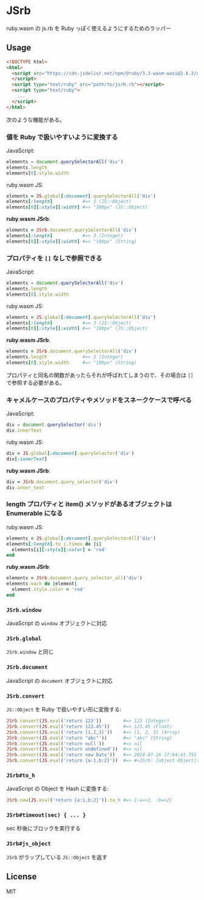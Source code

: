 # JSrb

ruby.wasm の js.rb を Ruby っぽく使えるようにするためのラッパー

## Usage

```html
<!DOCTYPE html>
<html>
  <script src="https://cdn.jsdelivr.net/npm/@ruby/3.3-wasm-wasi@2.6.2/dist/browser.script.iife.js">
  </script>
  <script type="text/ruby" src="path/to/jsrb.rb"></script>
  <script type="text/ruby">
    ...
  </script>
</html>
```

次のような機能がある。

### 値を Ruby で扱いやすいように変換する

JavaScript:
```js
elements = document.querySelectorAll('div')
elements.length
elements[0].style.width
```

ruby.wasm JS:
```ruby
elements = JS.global[:document].querySelectorAll('div')
elements[:length]           #=> 3 (JS::Object)
elements[0][:style][:width] #=> "100px" (JS::Object)
```

**ruby.wasm JSrb**:
```ruby
elements = JSrb.document.querySelectorAll('div')
elements[:length]           #=> 3 (Integer)
elements[0][:style][:width] #=> "100px" (String)
```

### プロパティを `[]` なしで参照できる

JavaScript:
```js
elements = document.querySelectorAll('div')
elements.length
elements[0].style.width
```

ruby.wasm JS:
```ruby
elements = JS.global[:document].querySelectorAll('div')
elements[:length]           #=> 3 (JS::Object)
elements[0][:style][:width] #=> "100px" (JS::Object)
```

**ruby.wasm JSrb**:
```ruby
elements = JSrb.document.querySelectorAll('div')
elements.length             #=> 3 (Integer)
elements[0].style.width     #=> "100px" (String)
```

プロパティと同名の関数があったらそれが呼ばれてしまうので、その場合は `[]` で参照する必要がある。

### キャメルケースのプロパティやメソッドをスネークケースで呼べる

JavaScript:
```js
div = document.querySelector('div')
div.innerText
```

ruby.wasm JS:
```ruby
div = JS.global[:document].querySelector('div')
div[:innerText]
```

**ruby.wasm JSrb**:
```ruby
div = JSrb.document.query_selector('div')
div.inner_text
```

### length プロパティと item() メソッドがあるオブジェクトは Enumerable になる

ruby.wasm JS:
```ruby
elements = JS.global[:document].querySelectorAll('div')
elements[:length].to_i.times do |i|
  elements[i][:style][:color] = 'red'
end
```

**ruby.wasm JSrb**:
```ruby
elements = JSrb.document.query_selector_all('div')
elements.each do |element|
  element.style.color = 'red'
end
```

### `JSrb.window`

JavaScript の `window` オブジェクトに対応

### `JSrb.global`

`JSrb.window` と同じ

### `JSrb.document`

JavaScript の `document` オブジェクトに対応

### `JSrb.convert`

`JS::Object` を Ruby で扱いやすい形に変換する:

```ruby
JSrb.convert(JS.eval('return 123'))        #=> 123 (Integer)
JSrb.convert(JS.eval('return 123.45'))     #=> 123.45 (Float)
JSrb.convert(JS.eval('return [1,2,3]'))    #=> [1, 2, 3] (Array)
JSrb.convert(JS.eval('return "abc"'))      #=> "abc" (String)
JSrb.convert(JS.eval('return null'))       #=> nil
JSrb.convert(JS.eval('return undefined'))  #=> nil
JSrb.convert(JS.eval('return new Date'))   #=> 2024-07-16 17:04:41.755 UTC (Time)
JSrb.convert(JS.eval('return {a:1,b:2}'))  #=> #<JSrb: [object Object]>
```

### `JSrb#to_h`

JavaScript の Object を Hash に変換する:

```ruby
JSrb.new(JS.eval('return {a:1,b:2}')).to_h #=> {:a=>1, :b=>2}
```

### `JSrb#timeout(sec) { ... }`

sec 秒後にブロックを実行する

### `JSrb#js_object`

`JSrb` がラップしている `JS::Object` を返す

## License

MIT
